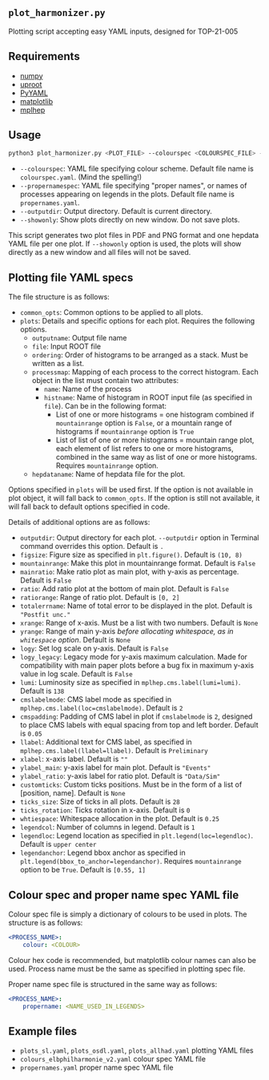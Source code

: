 `plot_harmonizer.py`
---
Plotting script accepting easy YAML inputs, designed for TOP-21-005

## Requirements
- [numpy](https://numpy.org/)
- [uproot](https://github.com/scikit-hep/uproot5)
- [PyYAML](https://pyyaml.org/wiki/PyYAMLDocumentation)
- [matplotlib](https://matplotlib.org/)
- [mplhep](https://github.com/scikit-hep/mplhep)

## Usage
```bash
python3 plot_harmonizer.py <PLOT_FILE> --colourspec <COLOURSPEC_FILE> --propernamespec --outputdir <OUTPUT_DIR> --showonly
```
- `--colourspec`: YAML file specifying colour scheme. Default file name is `colourspec.yaml`. (Mind the spelling!)
- `--propernamespec`: YAML file specifying "proper names", or names of processes appearing on legends in the plots. Default file name is `propernames.yaml`.
- `--outputdir`: Output directory. Default is current directory.
- `--showonly`: Show plots directly on new window. Do not save plots.

This script generates two plot files in PDF and PNG format and one hepdata YAML file per one plot. If `--showonly` option is used, the plots will show directly as a new window and all files will not be saved.

## Plotting file YAML specs
The file structure is as follows:
- `common_opts`: Common options to be applied to all plots.
- `plots`: Details and specific options for each plot. Requires the following options.
    - `outputname`: Output file name
    - `file`: Input ROOT file
    - `ordering`: Order of histograms to be arranged as a stack. Must be written as a list.
    - `processmap`: Mapping of each process to the correct histogram. Each object in the list must contain two attributes:
        - `name`: Name of the process
        - `histname`: Name of histogram in ROOT input file (as specified in `file`). Can be in the following format:
            - List of one or more histograms = one histogram combined if `mountainrange` option is `False`, or a mountain range of histograms if `mountainrange` option is `True`
            - List of list of one or more histograms = mountain range plot, each element of list refers to one or more histograms, combined in the same way as list of one or more histograms. Requires `mountainrange` option.
    - `hepdataname`: Name of hepdata file for the plot.

Options specified in `plots` will be used first. If the option is not available in plot object, it will fall back to `common_opts`. If the option is still not available, it will fall back to default options specified in code. 

Details of additional options are as follows:
- `outputdir`: Output directory for each plot. `--outputdir` option in Terminal command overrides this option. Default is `.`
- `figsize`: Figure size as specified in `plt.figure()`. Default is `(10, 8)`
- `mountainrange`: Make this plot in mountainrange format. Default is `False`
- `mainratio`: Make ratio plot as main plot, with y-axis as percentage. Default is `False`
- `ratio`: Add ratio plot at the bottom of main plot. Default is `False`
- `ratiorange`: Range of ratio plot. Default is `[0, 2]`
- `totalerrname`: Name of total error to be displayed in the plot. Default is `"Postfit unc."`
- `xrange`: Range of x-axis. Must be a list with two numbers. Default is `None`
- `yrange`: Range of main y-axis _before allocating whitespace, as in `whitespace` option_. Default is `None`
- `logy`: Set log scale on y-axis. Default is `False`
- `logy_legacy`: Legacy mode for y-axis maximum calculation. Made for compatibility with main paper plots before a bug fix in maximum y-axis value in log scale. Default is `False`
- `lumi`: Luminosity size as specified in `mplhep.cms.label(lumi=lumi)`. Default is `138`
- `cmslabelmode`: CMS label mode as specified in `mplhep.cms.label(loc=cmslabelmode)`. Default is `2`
- `cmspadding`: Padding of CMS label in plot if `cmslabelmode` is `2`, designed to place CMS labels with equal spacing from top and left border. Default is `0.05`
- `llabel`: Additional text for CMS label, as specified in `mplhep.cms.label(llabel=llabel)`. Default is `Preliminary`
- `xlabel`: x-axis label. Default is `""`
- `ylabel_main`: y-axis label for main plot. Default is `"Events"`
- `ylabel_ratio`: y-axis label for ratio plot. Default is `"Data/Sim"`
- `customticks`: Custom ticks positions. Must be in the form of a list of [position, name]. Default is `None`
- `ticks_size`: Size of ticks in all plots. Default is `28`
- `ticks_rotation`: Ticks rotation in x-axis. Default is `0`
- `whtiespace`: Whitespace allocation in the plot. Default is `0.25`
- `legendcol`: Number of columns in legend. Default is `1`
- `legendloc`: Legend location as specified in `plt.legend(loc=legendloc)`. Default is `upper center`
- `legendanchor`: Legend bbox anchor as specified in `plt.legend(bbox_to_anchor=legendanchor)`. Requires `mountainrange` option to be `True`. Default is `[0.55, 1]`

## Colour spec and proper name spec YAML file
Colour spec file is simply a dictionary of colours to be used in plots. The structure is as follows:
```yaml
<PROCESS_NAME>:
    colour: <COLOUR>
```
Colour hex code is recommended, but matplotlib colour names can also be used. Process name must be the same as specified in plotting spec file.

Proper name spec file is structured in the same way as follows:
```yaml
<PROCESS_NAME>:
    propername: <NAME_USED_IN_LEGENDS>
```

## Example files
- `plots_sl.yaml`, `plots_osdl.yaml`, `plots_allhad.yaml` plotting YAML files
- `colours_elbphilharmonie_v2.yaml` colour spec YAML file
- `propernames.yaml` proper name spec YAML file